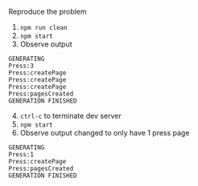 Reproduce the problem

1. `npm run clean`
2. `npm start`
3. Observe output
```
GENERATING
Press:3
Press:createPage
Press:createPage
Press:createPage
Press:pagesCreated
GENERATION FINISHED
```

4. `ctrl-c` to terminate dev server
5. `npm start`
6. Observe output changed to only have 1 press page
```
GENERATING
Press:1
Press:createPage
Press:pagesCreated
GENERATION FINISHED
```